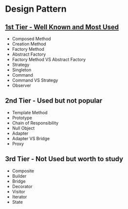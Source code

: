 
# Design Pattern

## [1st Tier - Well Known and Most Used](/DesignPatterns/WellKnownPatterns)
- Composed Method
- Creation Method
- Factory Method
- Abstract Factory
- Factory Method VS Abstract Factory
- Strategy
- Singleton
- Command
- Command VS Strategy
- Observer


## 2nd Tier - Used but not popular
- Template Method
- Prototype
- Chain of Responsibility
- Null Object
- Adapter
- Adapter VS Bridge
- Proxy


## 3rd Tier - Not Used but worth to study
- Composite
- Builder
- Bridge
- Decorator
- Visitor
- Iterator
- State
